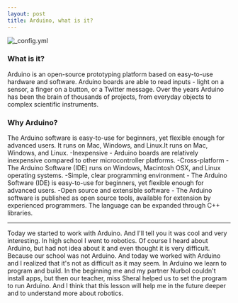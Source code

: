 ```yaml
---
layout: post
title: Arduino, what is it?
---
```


![_config.yml](https://www.arduino.cc/en/uploads/Trademark/ArduinoCommunityLogo.png)

### What is it?

 Arduino is an open-source prototyping platform based on easy-to-use hardware and software. Arduino boards are able to read inputs - light on a sensor, a finger on a button, or a Twitter message.
 Over the years Arduino has been the brain of thousands of projects, from everyday objects to complex scientific instruments. 
 
### Why Arduino?

The Arduino software is easy-to-use for beginners, yet flexible enough for advanced users. It runs on Mac, Windows, and Linux.It runs on Mac, Windows, and Linux. 
-Inexpensive - Arduino boards are relatively inexpensive compared to other microcontroller platforms.
-Cross-platform - The Arduino Software (IDE) runs on Windows, Macintosh OSX, and Linux operating systems.
-Simple, clear programming environment - The Arduino Software (IDE) is easy-to-use for beginners, yet flexible enough for advanced users.
-Open source and extensible software - The Arduino software is published as open source tools, available for extension by experienced programmers. The language can be expanded through C++ libraries.

 ---
Today we started to work with Arduino. And I'll tell you it was cool and very interesting. In high school I went to robotics. Of course I heard about Arduino, but had not idea about it and even thought it is very difficult. Because our school was not Arduino. And today we worked with Arduino and I realized that it's not as difficult as it may seem. In Arduino we learn to program and build. In the beginning me and my partner Nurbol couldn't install apps, but then our teacher, miss Sheral helped us to set the program to run Arduino. And I think that this lesson will help me in the future deeper and to understand more about robotics.
